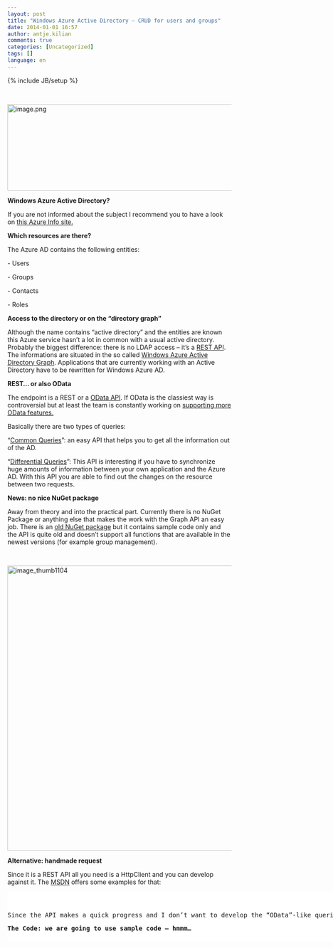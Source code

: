 ```yaml
---
layout: post
title: "Windows Azure Active Directory – CRUD for users and groups"
date: 2014-01-01 16:57
author: antje.kilian
comments: true
categories: [Uncategorized]
tags: []
language: en
---
```

{% include JB/setup %}
<p>&nbsp; <p><img title="image.png" style="border-top: 0px; border-right: 0px; background-image: none; border-bottom: 0px; padding-top: 0px; padding-left: 0px; border-left: 0px; padding-right: 0px" border="0" alt="image.png" src="{{BASE_PATH}}/assets/wp-images-de/image1967-570x194.png" width="570" height="194"> <p><b>Windows Azure Active Directory?</b> <p>If you are not informed about the subject I recommend you to have a look on <a href="http://www.windowsazure.com/en-us/documentation/services/active-directory/">this Azure Info site.</a>  <p><b>Which resources are there?</b> <p>The Azure AD contains the following entities: <p>- Users <p>- Groups <p>- Contacts <p>- Roles <p><b>Access to the directory or on the “directory graph”</b> <p><b></b> <p>Although the name contains “active directory” and the entities are known this Azure service hasn’t a lot in common with a usual active directory. Probably the biggest difference: there is no LDAP access – it’s a <a href="http://msdn.microsoft.com/en-us/library/windowsazure/hh974478.aspx">REST API</a>. The informations are situated in the so called <a href="http://msdn.microsoft.com/en-us/library/windowsazure/hh974476.aspx">Windows Azure Active Directory Graph</a>. Applications that are currently working with an Active Directory have to be rewritten for Windows Azure AD. <p><b>REST… or also OData</b> <p><b></b> <p>The endpoint is a REST or a <a href="http://www.odata.org/">OData API</a>. If OData is the classiest way is controversial but at least the team is constantly working on <a href="http://blogs.msdn.com/b/aadgraphteam/archive/2013/09/18/enhancing-graph-api-queries-with-additional-odata-supported-queries.aspx">supporting more OData features.</a> <p>Basically there are two types of queries: <p>“<a href="http://msdn.microsoft.com/en-us/library/windowsazure/jj126255.aspx">Common Queries</a>”: an easy API that helps you to get all the information out of the AD. <p>“<a href="http://msdn.microsoft.com/en-us/library/windowsazure/jj836245.aspx">Differential Queries</a>”: This API is interesting if you have to synchronize huge amounts of information between your own application and the Azure AD. With this API you are able to find out the changes on the resource between two requests. <p><b>News: no nice NuGet package</b> <p>Away from theory and into the practical part. Currently there is no NuGet Package or anything else that makes the work with the Graph API an easy job. There is an <a href="http://www.nuget.org/packages/Auth10.WindowsAzureActiveDirectory/">old NuGet package</a> but it contains sample code only and the API is quite old and doesn’t support all functions that are available in the newest versions (for example group management). <p>&nbsp; <p><a href="{{BASE_PATH}}/assets/wp-images-en/image_thumb1104.png"><img title="image_thumb1104" style="border-top: 0px; border-right: 0px; background-image: none; border-bottom: 0px; padding-top: 0px; padding-left: 0px; border-left: 0px; display: inline; padding-right: 0px" border="0" alt="image_thumb1104" src="{{BASE_PATH}}/assets/wp-images-en/image_thumb1104_thumb.png" width="580" height="641"></a> <p><b>Alternative: handmade request</b> <p>Since it is a REST API all you need is a HttpClient and you can develop against it. The <a href="http://msdn.microsoft.com/en-us/library/windowsazure/dn151678.aspx">MSDN</a> offers some examples for that:</p> <div id="scid:9D7513F9-C04C-4721-824A-2B34F0212519:8fd7dee5-d362-4628-92a5-32b92a2c56e4" class="wlWriterEditableSmartContent" style="float: none; padding-bottom: 0px; padding-top: 0px; padding-left: 0px; margin: 0px; display: inline; padding-right: 0px"><pre style=" width: 915px; height: 113px;background-color:White;overflow: auto;"><div><!--

Code highlighting produced by Actipro CodeHighlighter (freeware)
http://www.CodeHighlighter.com/

--><span style="color: #000000;">GET https:</span><span style="color: #008000;">//</span><span style="color: #008000;">graph.windows.net/contoso.onmicrosoft.com/users/Alex@contoso.onmicrosoft.com?api-version=2013-04-05 HTTP/1.1</span><span style="color: #008000;">
</span><span style="color: #000000;">Authorization: Bearer eyJ0eX ... FWSXfwtQ
Content</span><span style="color: #000000;">-</span><span style="color: #000000;">Type: application</span><span style="color: #000000;">/</span><span style="color: #000000;">json
Host: graph.windows.net</span></div></pre><!-- Code inserted with Steve Dunn's Windows Live Writer Code Formatter Plugin.  http://dunnhq.com --></div>
<p>Since the API makes a quick progress and I don’t want to develop the “OData”-like queries by myself there is one other way. It seems like this is the recommended way anyway.
<p><b>The Code: we are going to use sample code – hmmm…</b>
<p><b></b>
<p>The Azure graph team has published several examples, including a “Graph API Helper Library”, on <a href="http://msdn.microsoft.com/en-us/library/windowsazure/hh974459.aspx">this MSDN site</a>. The library is also used in <a href="http://code.msdn.microsoft.com/Write-Sample-App-for-79e55502">the .NET sample</a>. 
<p>&nbsp; <p><img title="image" style="margin: 0px 10px 0px 0px" border="0" alt="image" src="{{BASE_PATH}}/assets/wp-images-de/image_thumb1105.png" width="245" align="left" height="425">The sample is an MVC application that projects a CRUD on users and groups. The GraphHelper includes the generated “DataServices” from the <a href="https://graph.windows.net/contoso.com/$metadata?api-version=2013-04-05">OData-endpoint</a> and some utilities around it. With that you can authenticate yourself quite easy against the Grap API and send a request.
<p>The sample includes default settings but the app has only “reading” rights on the AD.
<p><b></b>&nbsp; <p><b></b>&nbsp; <p><b></b>&nbsp; <p><b></b>&nbsp; <p><b></b>&nbsp; <p><b></b>&nbsp; <p><b></b>&nbsp; <p><b></b>&nbsp; <p><b></b>&nbsp; <p><b></b>&nbsp; <p><b></b>&nbsp; <p><b>Some screenshots from the application:</b>
<p><strong></strong>&nbsp; <p><img title="image" style="border-top: 0px; border-right: 0px; background-image: none; border-bottom: 0px; padding-top: 0px; padding-left: 0px; border-left: 0px; padding-right: 0px" border="0" alt="image" src="{{BASE_PATH}}/assets/wp-images-de/image_thumb1106.png" width="576" height="544"><strong></strong>
<p><strong></strong>&nbsp; <p><img title="image" style="border-top: 0px; border-right: 0px; background-image: none; border-bottom: 0px; padding-top: 0px; padding-left: 0px; border-left: 0px; padding-right: 0px" border="0" alt="image" src="{{BASE_PATH}}/assets/wp-images-de/image_thumb1107.png" width="555" height="716"><b></b>
<p><b></b>&nbsp; <p><img title="image" style="border-top: 0px; border-right: 0px; background-image: none; border-bottom: 0px; padding-top: 0px; padding-left: 0px; border-left: 0px; padding-right: 0px" border="0" alt="image" src="{{BASE_PATH}}/assets/wp-images-de/image_thumb1108.png" width="548" height="787"><b></b>
<p><b></b>&nbsp; <p><b>Generated code … uh …</b>
<p>The “generated” code is from the <a href="https://graph.windows.net/contoso.com/$metadata?api-version=2013-04-05">OData-endpoint</a> and anything but “pretty”. There is also a “partial” class because the generated class doesn’t know the entity.
<p>The main code is not very complex but the syntax is kind of unsexy. 
<p>For example that is how to call all groups:</p>
<div id="scid:9D7513F9-C04C-4721-824A-2B34F0212519:8e5fd446-9b78-47f7-8921-7a4d0e58516d" class="wlWriterEditableSmartContent" style="float: none; padding-bottom: 0px; padding-top: 0px; padding-left: 0px; margin: 0px; display: inline; padding-right: 0px"><pre style=" width: 927px; height: 404px;background-color:White;overflow: auto;"><div><!--

Code highlighting produced by Actipro CodeHighlighter (freeware)
http://www.CodeHighlighter.com/

--><span style="color: #008000;">//</span><span style="color: #008000;">
        </span><span style="color: #008000;">//</span><span style="color: #008000;"> GET: /Group/
        </span><span style="color: #008000;">//</span><span style="color: #008000;"> Get: /Group?$skiptoken=xxx
        </span><span style="color: #008000;">//</span><span style="color: #008000;"> Get: /Group?$filter=DisplayName eq 'xxxx'</span><span style="color: #008000;">
</span><span style="color: #000000;">        </span><span style="color: #0000FF;">public</span><span style="color: #000000;"> ActionResult Index(</span><span style="color: #0000FF;">string</span><span style="color: #000000;"> displayName, </span><span style="color: #0000FF;">string</span><span style="color: #000000;"> skipToken)
        {
            QueryOperationResponse response;
            var groups </span><span style="color: #000000;">=</span><span style="color: #000000;"> DirectoryService.groups;
            </span><span style="color: #008000;">//</span><span style="color: #008000;"> If a filter query for displayName  is submitted, we throw away previous results we were paging.</span><span style="color: #008000;">
</span><span style="color: #000000;">            </span><span style="color: #0000FF;">if</span><span style="color: #000000;"> (displayName </span><span style="color: #000000;">!=</span><span style="color: #000000;"> </span><span style="color: #0000FF;">null</span><span style="color: #000000;">)
            {
                ViewBag.CurrentFilter </span><span style="color: #000000;">=</span><span style="color: #000000;"> displayName;
                </span><span style="color: #008000;">//</span><span style="color: #008000;"> Linq query for filter for DisplayName property.</span><span style="color: #008000;">
</span><span style="color: #000000;">                groups </span><span style="color: #000000;">=</span><span style="color: #000000;"> (DataServiceQuery)(groups.Where(group </span><span style="color: #000000;">=&gt;</span><span style="color: #000000;"> group.displayName.Equals(displayName)));
                response </span><span style="color: #000000;">=</span><span style="color: #000000;"> groups.Execute() </span><span style="color: #0000FF;">as</span><span style="color: #000000;"> QueryOperationResponse;
            }
            </span><span style="color: #0000FF;">else</span><span style="color: #000000;">
            {
                </span><span style="color: #008000;">//</span><span style="color: #008000;"> Handle the case for first request vs paged request.</span><span style="color: #008000;">
</span><span style="color: #000000;">                </span><span style="color: #0000FF;">if</span><span style="color: #000000;"> (skipToken </span><span style="color: #000000;">==</span><span style="color: #000000;"> </span><span style="color: #0000FF;">null</span><span style="color: #000000;">)
                {
                    response </span><span style="color: #000000;">=</span><span style="color: #000000;"> groups.Execute() </span><span style="color: #0000FF;">as</span><span style="color: #000000;"> QueryOperationResponse;
                }
                </span><span style="color: #0000FF;">else</span><span style="color: #000000;">
                {
                    response </span><span style="color: #000000;">=</span><span style="color: #000000;"> DirectoryService.Execute(</span><span style="color: #0000FF;">new</span><span style="color: #000000;"> Uri(skipToken)) </span><span style="color: #0000FF;">as</span><span style="color: #000000;"> QueryOperationResponse;
                }
            }
            List groupList </span><span style="color: #000000;">=</span><span style="color: #000000;"> response.ToList();
            </span><span style="color: #008000;">//</span><span style="color: #008000;"> Handle the SkipToken if present in the response.</span><span style="color: #008000;">
</span><span style="color: #000000;">            </span><span style="color: #0000FF;">if</span><span style="color: #000000;"> (response.GetContinuation() </span><span style="color: #000000;">!=</span><span style="color: #000000;"> </span><span style="color: #0000FF;">null</span><span style="color: #000000;">)
            {
                ViewBag.ContinuationToken </span><span style="color: #000000;">=</span><span style="color: #000000;"> response.GetContinuation().NextLinkUri;
            }
            </span><span style="color: #0000FF;">return</span><span style="color: #000000;"> View(groupList);
        }</span></div></pre><!-- Code inserted with Steve Dunn's Windows Live Writer Code Formatter Plugin.  http://dunnhq.com --></div>
<p>&nbsp; <p><b>Recommendation: Take a look at the sample and don’t link to the generated classes</b>
<p>The sample contains “Common Queries” plus CRUD-operations and offers an easy entry. I wouldn’t recommend using the entities directly because the generated classes contain some “imperfections” like small property-names.
<p>More information in the <a href="http://msdn.microsoft.com/en-us/library/windowsazure/hh974476.aspx">MSDN on the Graph API site.</a>

